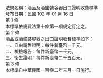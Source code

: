 法規名稱：酒品及酒盛裝容器出口證明收費標準  
發布日期：民國 102 年 01 月 16 日  
第 1 條  
本標準依規費法第十條第一項規定訂定之。  
第 2 條  
酒品或酒盛裝容器之出口證明收費標準如下：  
一、自由銷售證明：每件新臺幣一千元。  
二、檢驗報告：每件新臺幣一千元。  
三、衛生證明：每件新臺幣二千五百元。  
第 3 條  
本標準自中華民國一百零二年三月一日施行。  


